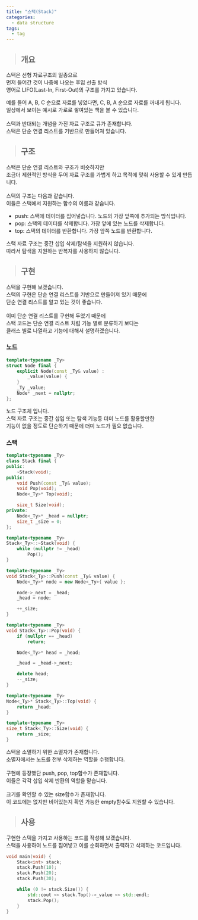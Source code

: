```yaml
---
title: "스택(Stack)"
categories:
  - data structure
tags:
  - tag
---
```

> ## 개요

스택은 선형 자료구조의 일종으로<br>
먼저 들어간 것이 나중에 나오는 후입 선출 방식<br>
영어로 LIFO(Last-In, First-Out)의 구조를 가지고 있습니다.<br>

예를 들어 A, B, C 순으로 자료를 넣었다면, C, B, A 순으로 자료를 꺼내게 됩니다.<br>
일상에서 보이는 예시로 가로로 쌓여있는 책을 볼 수 있습니다.<br>
<br>
스택과 반대되는 개념을 가진 자료 구조로 큐가 존재합니다.<br>
스택은 단순 연결 리스트를 기반으로 만들어져 있습니다.
> ## 구조

스택은 단순 연결 리스트와 구조가 비슷하지만<br>
조금더 제한적인 방식을 두어 자료 구조를 가볍게 하고 목적에 맞춰 사용할 수 있게 만듭니다.<br>
<br>
스택의 구조는 다음과 같습니다.<br>
이들은 스택에서 지원하는 함수의 이름과 같습니다.
- push: 스택에 데이터를 집어넣습니다. 노드의 가장 앞쪽에 추가되는 방식입니다.
- pop: 스택의 데이터를 삭제합니다. 가장 앞에 있는 노드를 삭제합니다.
- top: 스택의 데이터를 반환합니다. 가장 앞쪽 노드를 반환합니다.

스택 자료 구조는 중간 삽입 삭제/탐색을 지원하지 않습니다.<br>
따라서 탐색을 지원하는 반복자를 사용하지 않습니다.
> ## 구현

스택을 구현해 보겠습니다.<br>
스택의 구현은 단순 연결 리스트를 기반으로 만들어져 있기 때문에<br>
단순 연결 리스트를 알고 있는 것이 좋습니다.<br>
<br>
이미 단순 연결 리스트를 구현해 두었기 때문에<br>
스택 코드는 단순 연결 리스트 처럼 기능 별로 분류하기 보다는<br>
클래스 별로 나열하고 기능에 대해서 설명하겠습니다.
### 노드
```cpp
template<typename _Ty>
struct Node final {
	explicit Node(const _Ty& value) :
		_value(value) {
	}
	_Ty _value;
	Node* _next = nullptr;
};
```
노드 구조체 입니다.<br>
스택 자료 구조는 중간 삽입 또는 탐색 기능등 더미 노드를 활용할만한<br>
기능이 없을 정도로 단순하기 때문에 더미 노드가 필요 없습니다.
### 스택
```cpp
template<typename _Ty>
class Stack final {
public:
	~Stack(void);
public:
	void Push(const _Ty& value);
	void Pop(void);
	Node<_Ty>* Top(void);

	size_t Size(void);
private:
	Node<_Ty>* _head = nullptr;
	size_t _size = 0;
};
```
```cpp
template<typename _Ty>
Stack<_Ty>::~Stack(void) {
	while (nullptr != _head)
		Pop();
}

template<typename _Ty>
void Stack<_Ty>::Push(const _Ty& value) {
	Node<_Ty>* node = new Node<_Ty>{ value };

	node->_next = _head;
	_head = node;

	++_size;
}

template<typename _Ty>
void Stack<_Ty>::Pop(void) {
	if (nullptr == _head)
		return;

	Node<_Ty>* head = _head;

	_head = _head->_next;

	delete head;
	--_size;
}

template<typename _Ty>
Node<_Ty>* Stack<_Ty>::Top(void) {
	return _head;
}

template<typename _Ty>
size_t Stack<_Ty>::Size(void) {
	return _size;
}
```
스택을 소멸하기 위한 소멸자가 존재합니다.<br>
소멸자에서는 노드를 전부 삭제하는 역할을 수행합니다.<br>
<br>
구현에 등장했단 push, pop, top함수가 존재합니다.<br>
이들은 각각 삽입 삭제 반환의 역할을 맏습니다.<br>
<br>
크기를 확인할 수 있는 size함수가 존재합니다.<br>
이 코드에는 없지만 비어있는지 확인 가능한 empty함수도 지원할 수 있습니다.
> ## 사용

구현한 스택을 가지고 사용하는 코드를 작성해 보겠습니다.<br>
스택을 사용하여 노드를 집어넣고 이를 순회하면서 출력하고 삭제하는 코드입니다.
```cpp
void main(void) {
	Stack<int> stack;
	stack.Push(10);
	stack.Push(20);
	stack.Push(30);

	while (0 != stack.Size()) {
		std::cout << stack.Top()->_value << std::endl;
		stack.Pop();
	}
}
```
